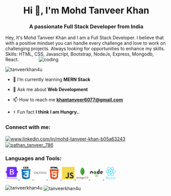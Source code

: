 <h1 align="center">Hi 👋, I'm Mohd Tanveer Khan</h1>
<h3 align="center">A passionate Full Stack Developer from India</h3>
<p3 align="center">Hey, It's Mohd Tanveer Khan and I am a Full Stack Developer. I believe that with a positive mindset you can handle every challenge and love to work on challenging projects. Always looking for opportunities to enhance my skills. 
Skills: HTML, CSS, Javascript, Bootstrap, NodeJs, Express, Mongodb, React.</p3>

<img align="right" alt= "coding" width="400" src="https://user-images.githubusercontent.com/55389276/140866485-8fb1c876-9a8f-4d6a-98dc-08c4981eaf70.gif">

<p align="left"> <img src="https://komarev.com/ghpvc/?username=tanveerkhan4u&label=Profile%20views&color=0e75b6&style=flat" alt="tanveerkhan4u" /> </p>

- 🌱 I’m currently learning **MERN Stack**

- 💬 Ask me about **Web Development**

- 📫 How to reach me **khantanveer6077@gmail.com**

- ⚡ Fun fact **I think I am Hungry..**

<h3 align="left">Connect with me:</h3>
<p align="left">
<a href="https://linkedin.com/in/www.linkedin.com/in/mohd-tanveer-khan-b05a63243" target="blank"><img align="center" src="https://raw.githubusercontent.com/rahuldkjain/github-profile-readme-generator/master/src/images/icons/Social/linked-in-alt.svg" alt="www.linkedin.com/in/mohd-tanveer-khan-b05a63243" height="30" width="40" /></a>
<a href="https://instagram.com/pathan_tanveer_786" target="blank"><img align="center" src="https://raw.githubusercontent.com/rahuldkjain/github-profile-readme-generator/master/src/images/icons/Social/instagram.svg" alt="pathan_tanveer_786" height="30" width="40" /></a>
</p>

<h3 align="left">Languages and Tools:</h3>
<p align="left"> <a href="https://getbootstrap.com" target="_blank" rel="noreferrer"> <img src="https://raw.githubusercontent.com/devicons/devicon/master/icons/bootstrap/bootstrap-plain-wordmark.svg" alt="bootstrap" width="40" height="40"/> </a> <a href="https://www.w3schools.com/css/" target="_blank" rel="noreferrer"> <img src="https://raw.githubusercontent.com/devicons/devicon/master/icons/css3/css3-original-wordmark.svg" alt="css3" width="40" height="40"/> </a> <a href="https://expressjs.com" target="_blank" rel="noreferrer"> <img src="https://raw.githubusercontent.com/devicons/devicon/master/icons/express/express-original-wordmark.svg" alt="express" width="40" height="40"/> </a> <a href="https://www.w3.org/html/" target="_blank" rel="noreferrer"> <img src="https://raw.githubusercontent.com/devicons/devicon/master/icons/html5/html5-original-wordmark.svg" alt="html5" width="40" height="40"/> </a> <a href="https://developer.mozilla.org/en-US/docs/Web/JavaScript" target="_blank" rel="noreferrer"> <img src="https://raw.githubusercontent.com/devicons/devicon/master/icons/javascript/javascript-original.svg" alt="javascript" width="40" height="40"/> </a> <a href="https://www.mongodb.com/" target="_blank" rel="noreferrer"> <img src="https://raw.githubusercontent.com/devicons/devicon/master/icons/mongodb/mongodb-original-wordmark.svg" alt="mongodb" width="40" height="40"/> </a> <a href="https://nodejs.org" target="_blank" rel="noreferrer"> <img src="https://raw.githubusercontent.com/devicons/devicon/master/icons/nodejs/nodejs-original-wordmark.svg" alt="nodejs" width="40" height="40"/> </a> <a href="https://reactjs.org/" target="_blank" rel="noreferrer"> <img src="https://raw.githubusercontent.com/devicons/devicon/master/icons/react/react-original-wordmark.svg" alt="react" width="40" height="40"/> </a> </p>

<p><img align="left" src="https://github-readme-stats.vercel.app/api/top-langs?username=tanveerkhan4u&show_icons=true&locale=en&layout=compact" alt="tanveerkhan4u" /></p>

<p>&nbsp;<img align="center" src="https://github-readme-stats.vercel.app/api?username=tanveerkhan4u&show_icons=true&locale=en" alt="tanveerkhan4u" /></p>


